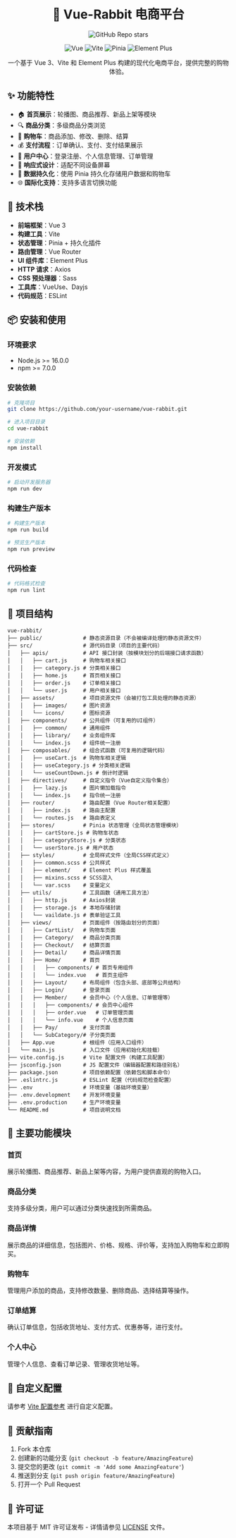 <div align="center">

# 🐰 Vue-Rabbit 电商平台

![GitHub Repo stars](https://img.shields.io/github/stars/1411430556/vue-rabbit)

![Vue](https://img.shields.io/badge/Vue.js-3.2.45-4FC08D?style=flat-square&logo=vue.js)
![Vite](https://img.shields.io/badge/Vite-4.0.0-646CFF?style=flat-square&logo=vite)
![Pinia](https://img.shields.io/badge/Pinia-2.0.28-yellow?style=flat-square)
![Element Plus](https://img.shields.io/badge/Element_Plus-2.2.28-409EFF?style=flat-square&logo=element)

一个基于 Vue 3、Vite 和 Element Plus 构建的现代化电商平台，提供完整的购物体验。

</div>

## ✨ 功能特性

- 🏠 **首页展示**：轮播图、商品推荐、新品上架等模块
- 🔍 **商品分类**：多级商品分类浏览
- 🛒 **购物车**：商品添加、修改、删除、结算
- 💰 **支付流程**：订单确认、支付、支付结果展示
- 👤 **用户中心**：登录注册、个人信息管理、订单管理
- 🌙 **响应式设计**：适配不同设备屏幕
- 💾 **数据持久化**：使用 Pinia 持久化存储用户数据和购物车
- 🌐 **国际化支持**：支持多语言切换功能

## 🚀 技术栈

- **前端框架**：Vue 3
- **构建工具**：Vite
- **状态管理**：Pinia + 持久化插件
- **路由管理**：Vue Router
- **UI 组件库**：Element Plus
- **HTTP 请求**：Axios
- **CSS 预处理器**：Sass
- **工具库**：VueUse、Dayjs
- **代码规范**：ESLint

## 📦 安装和使用

### 环境要求

- Node.js >= 16.0.0
- npm >= 7.0.0

### 安装依赖

```bash
# 克隆项目
git clone https://github.com/your-username/vue-rabbit.git

# 进入项目目录
cd vue-rabbit

# 安装依赖
npm install
```

### 开发模式

```bash
# 启动开发服务器
npm run dev
```

### 构建生产版本

```bash
# 构建生产版本
npm run build

# 预览生产版本
npm run preview
```

### 代码检查

```bash
# 代码格式检查
npm run lint
```

## 📁 项目结构

```
vue-rabbit/
├── public/             # 静态资源目录（不会被编译处理的静态资源文件）
├── src/                # 源代码目录（项目的主要代码）
│   ├── apis/           # API 接口封装（按模块划分的后端接口请求函数）
│   │   ├── cart.js     # 购物车相关接口
│   │   ├── category.js # 分类相关接口
│   │   ├── home.js     # 首页相关接口
│   │   ├── order.js    # 订单相关接口
│   │   └── user.js     # 用户相关接口
│   ├── assets/         # 项目资源文件（会被打包工具处理的静态资源）
│   │   ├── images/     # 图片资源
│   │   └── icons/      # 图标资源
│   ├── components/     # 公共组件（可复用的UI组件）
│   │   ├── common/     # 通用组件
│   │   ├── library/    # 业务组件库
│   │   └── index.js    # 组件统一注册
│   ├── composables/    # 组合式函数（可复用的逻辑代码）
│   │   ├── useCart.js  # 购物车相关逻辑
│   │   ├── useCategory.js # 分类相关逻辑
│   │   └── useCountDown.js # 倒计时逻辑
│   ├── directives/     # 自定义指令（Vue自定义指令集合）
│   │   ├── lazy.js     # 图片懒加载指令
│   │   └── index.js    # 指令统一注册
│   ├── router/         # 路由配置（Vue Router相关配置）
│   │   ├── index.js    # 路由主配置
│   │   └── routes.js   # 路由表定义
│   ├── stores/         # Pinia 状态管理（全局状态管理模块）
│   │   ├── cartStore.js # 购物车状态
│   │   ├── categoryStore.js # 分类状态
│   │   └── userStore.js # 用户状态
│   ├── styles/         # 全局样式文件（全局CSS样式定义）
│   │   ├── common.scss # 公共样式
│   │   ├── element/    # Element Plus 样式覆盖
│   │   ├── mixins.scss # SCSS混入
│   │   └── var.scss    # 变量定义
│   ├── utils/          # 工具函数（通用工具方法）
│   │   ├── http.js     # Axios封装
│   │   ├── storage.js  # 本地存储封装
│   │   └── vaildate.js # 表单验证工具
│   ├── views/          # 页面组件（按路由划分的页面）
│   │   ├── CartList/   # 购物车页面
│   │   ├── Category/   # 商品分类页面
│   │   ├── Checkout/   # 结算页面
│   │   ├── Detail/     # 商品详情页面
│   │   ├── Home/       # 首页
│   │   │   ├── components/ # 首页专用组件
│   │   │   └── index.vue   # 首页主组件
│   │   ├── Layout/     # 布局组件（包含头部、底部等公共结构）
│   │   ├── Login/      # 登录页面
│   │   ├── Member/     # 会员中心（个人信息、订单管理等）
│   │   │   ├── components/ # 会员中心组件
│   │   │   ├── order.vue   # 订单管理页面
│   │   │   └── info.vue    # 个人信息页面
│   │   ├── Pay/        # 支付页面
│   │   └── SubCategory/# 子分类页面
│   ├── App.vue         # 根组件（应用入口组件）
│   └── main.js         # 入口文件（应用初始化和挂载）
├── vite.config.js      # Vite 配置文件（构建工具配置）
├── jsconfig.json       # JS 配置文件（编辑器配置和路径别名）
├── package.json        # 项目依赖配置（依赖包和脚本命令）
├── .eslintrc.js        # ESLint 配置（代码规范检查配置）
├── .env                # 环境变量（基础环境变量）
├── .env.development    # 开发环境变量
├── .env.production     # 生产环境变量
└── README.md           # 项目说明文档
```

## 🌟 主要功能模块

### 首页
展示轮播图、商品推荐、新品上架等内容，为用户提供直观的购物入口。

### 商品分类
支持多级分类，用户可以通过分类快速找到所需商品。

### 商品详情
展示商品的详细信息，包括图片、价格、规格、评价等，支持加入购物车和立即购买。

### 购物车
管理用户添加的商品，支持修改数量、删除商品、选择结算等操作。

### 订单结算
确认订单信息，包括收货地址、支付方式、优惠券等，进行支付。

### 个人中心
管理个人信息、查看订单记录、管理收货地址等。

## 🔧 自定义配置

请参考 [Vite 配置参考](https://vitejs.dev/config/) 进行自定义配置。

## 🤝 贡献指南

1. Fork 本仓库
2. 创建新的功能分支 (`git checkout -b feature/AmazingFeature`)
3. 提交您的更改 (`git commit -m 'Add some AmazingFeature'`)
4. 推送到分支 (`git push origin feature/AmazingFeature`)
5. 打开一个 Pull Request

## 📜 许可证

本项目基于 MIT 许可证发布 - 详情请参见 [LICENSE](LICENSE) 文件。
